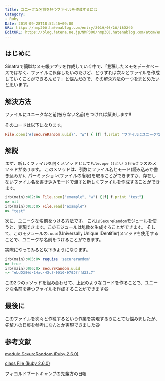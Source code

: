 ```yaml
---
Title: ユニークな名前を持つファイルを作成するには
Category:
- Ruby
Date: 2019-09-28T18:52:46+09:00
URL: https://nmp300.hatenablog.com/entry/2019/09/28/185246
EditURL: https://blog.hatena.ne.jp/NMP300/nmp300.hatenablog.com/atom/entry/26006613441819028
---
```



## はじめに
Sinatraで簡単なメモ帳アプリを作成していく中で、「投稿したメモをデータベースではなく、ファイルに保存したいのだけど、どうすれば次々とファイルを作成していくことができるんだ？」と悩んだので、その解決方法の一つをまとめたいと思います。

## 解決方法
ファイルにユニークな名前(被らない名前)をつければ解決します‼️

そのコードは以下になります。

```ruby
File.open("#{SecureRandom.uuid}", "w") { |f| f.print "ファイルにユニークな名前をつけたよ" }
```

## 解説

まず、新しくファイルを開くメソッドとして`File.open()`というFileクラスのメソッドがあります。
このメソッドは、引数にファイル名とモード(読み込みか書き込みか)、パーミッション(ファイルの権限)を取ることができますが、存在しないファイル名を書き込みモードで渡すと新しくファイルを作成することができます。

```ruby
irb(main):002:0> File.open("example", "w") {|f| f.print "test"}
=> nil
irb(main):003:0> File.read("example")
=> "test"
```

次に、ユニークな名前をつける方法です。
これは`SecureRandom`モジュールを使うと、実現できます。このモジュールは乱数を生成することができます。
そして、このモジュールの`.uuid`(Universally Unique IDentifier)メソッドを使用することで、ユニークな名前をつけることができます。

実際にやってみると以下のようになります。
```ruby
irb(main):005:0> require 'securerandom'
=> true
irb(main):006:0> SecureRandom.uuid
=> "ebd5390d-24ac-45cf-9610-9783fffd22c7"
```

この2つのメソッドを組み合わせて、上記のようなコードを作ることで、ユニークな名前を持つファイルを作成することができます😆

## 最後に

このファイルを次々と作成するという作業を実現するのにとても悩みましたが、先輩方の日報を参考になんとか実現できました😆


## 参考文献
[module SecureRandom \(Ruby 2\.6\.0\)](https://docs.ruby-lang.org/ja/latest/class/SecureRandom.html)

[class File \(Ruby 2\.6\.0\)](https://docs.ruby-lang.org/ja/2.6.0/class/File.html#S_NEW)

フィヨルドブートキャンプの先輩方の日報
